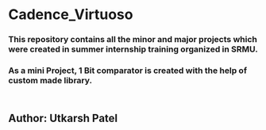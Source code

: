 # Cadence_Virtuoso
### This repository contains all the minor and major projects which were created in summer internship training organized in SRMU.
### As a mini Project, 1 Bit comparator is created with the help of custom made library.

##             </br>      Author: Utkarsh Patel
